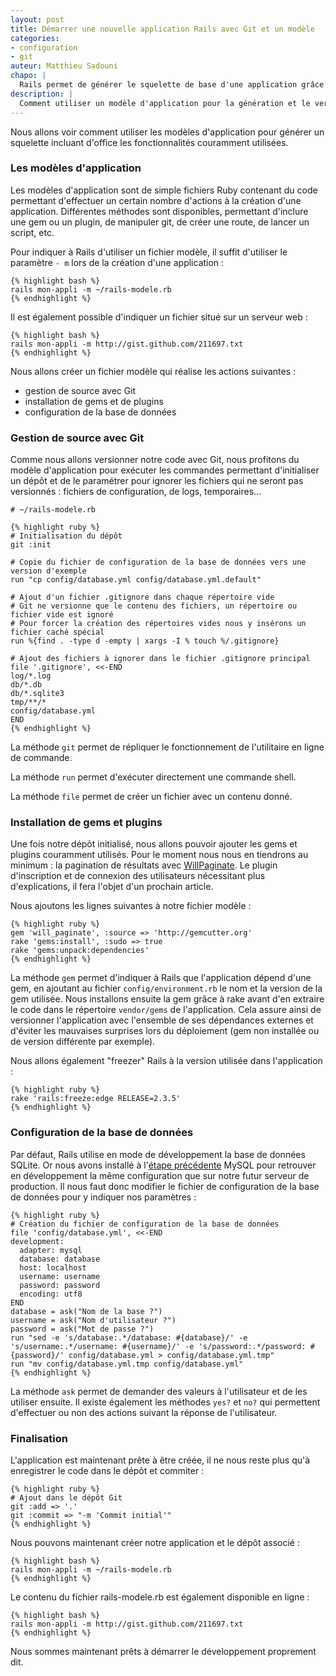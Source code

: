 ```yaml
---
layout: post
title: Démarrer une nouvelle application Rails avec Git et un modèle
categories:
- configuration
- git
auteur: Matthieu Sadouni
chapo: |
  Rails permet de générer le squelette de base d'une application grâce à la simple commande `rails mon-appli`. Cette application est par contre vide, or en général nous utilisons toujours plusieurs fonctionnalités dans chacun de nos applications : enregistrement et connexion d'utilisateurs, pagination de résultats, tests unitaires, etc.
description: |
  Comment utiliser un modèle d'application pour la génération et le versionning avec Git pour faciliter la création d'un projet Rails.
---
```


Nous allons voir comment utiliser les modèles d'application pour générer un squelette incluant d'office les fonctionnalités couramment utilisées.

### Les modèles d'application

Les modèles d'application sont de simple fichiers Ruby contenant du code permettant d'effectuer un certain nombre d'actions à la création d'une application. Différentes méthodes sont disponibles, permettant d'inclure une gem ou un plugin, de manipuler git, de créer une route, de lancer un script, etc.

Pour indiquer à Rails d'utiliser un fichier modèle, il suffit d'utiliser le paramètre `- m` lors de la création d'une application :

    {% highlight bash %}
    rails mon-appli -m ~/rails-modele.rb
    {% endhighlight %}

Il est également possible d'indiquer un fichier situé sur un serveur web :

    {% highlight bash %}
    rails mon-appli -m http://gist.github.com/211697.txt
    {% endhighlight %}

Nous allons créer un fichier modèle qui réalise les actions suivantes :

- gestion de source avec Git
- installation de gems et de plugins
- configuration de la base de données

### Gestion de source avec Git

Comme nous allons versionner notre code avec Git, nous profitons du modèle d'application pour exécuter les commandes permettant d'initialiser un dépôt et de le paramétrer pour ignorer les fichiers qui ne seront pas versionnés : fichiers de configuration, de logs, temporaires...

    # ~/rails-modele.rb

    {% highlight ruby %}
    # Initialisation du dépôt
    git :init

    # Copie du fichier de configuration de la base de données vers une version d'exemple
    run "cp config/database.yml config/database.yml.default"

    # Ajout d'un fichier .gitignore dans chaque répertoire vide
    # Git ne versionne que le contenu des fichiers, un répertoire ou fichier vide est ignoré
    # Pour forcer la création des répertoires vides nous y insérons un fichier caché spécial
    run %{find . -type d -empty | xargs -I % touch %/.gitignore}

    # Ajout des fichiers à ignorer dans le fichier .gitignore principal
    file '.gitignore', <<-END
    log/*.log
    db/*.db
    db/*.sqlite3
    tmp/**/*
    config/database.yml
    END
    {% endhighlight %}

La méthode `git` permet de répliquer le fonctionnement de l'utilitaire en ligne de commande.

La méthode `run` permet d'exécuter directement une commande shell.

La méthode `file` permet de créer un fichier avec un contenu donné.

### Installation de gems et plugins

Une fois notre dépôt initialisé, nous allons pouvoir ajouter les gems et plugins couramment utilisés. Pour le moment nous nous en tiendrons au minimum : la pagination de résultats avec [WillPaginate](will_paginate). Le plugin d'inscription et de connexion des utilisateurs nécessitant plus d'explications, il fera l'objet d'un prochain article.

Nous ajoutons les lignes suivantes à notre fichier modèle :

    {% highlight ruby %}
    gem 'will_paginate', :source => 'http://gemcutter.org'
    rake 'gems:install', :sudo => true
    rake 'gems:unpack:dependencies'
    {% endhighlight %}

La méthode `gem` permet d'indiquer à Rails que l'application dépend d'une gem, en ajoutant au fichier `config/environment.rb` le nom et la version de la gem utilisée. Nous installons ensuite la gem grâce à rake avant d'en extraire le code dans le répertoire `vendor/gems` de l'application. Cela assure ainsi de versionner l'application avec l'ensemble de ses dépendances externes et d'éviter les mauvaises surprises lors du déploiement (gem non installée ou de version différente par exemple).

Nous allons également "freezer" Rails à la version utilisée dans l'application :

    {% highlight ruby %}
    rake 'rails:freeze:edge RELEASE=2.3.5'
    {% endhighlight %}

### Configuration de la base de données

Par défaut, Rails utilise en mode de développement la base de données SQLite. Or nous avons installé à l'[étape précédente](installation-environnement) MySQL pour retrouver en développement la même configuration que sur notre futur serveur de production. Il nous faut donc modifier le fichier de configuration de la base de données pour y indiquer nos paramètres :

    {% highlight ruby %}
    # Création du fichier de configuration de la base de données
    file 'config/database.yml', <<-END
    development:
      adapter: mysql
      database: database
      host: localhost
      username: username
      password: password
      encoding: utf8
    END
    database = ask("Nom de la base ?")
    username = ask("Nom d'utilisateur ?")
    password = ask("Mot de passe ?")
    run "sed -e 's/database:.*/database: #{database}/' -e 's/username:.*/username: #{username}/' -e 's/password:.*/password: #{password}/' config/database.yml > config/database.yml.tmp"
    run "mv config/database.yml.tmp config/database.yml"
    {% endhighlight %}

La méthode `ask` permet de demander des valeurs à l'utilisateur et de les utiliser ensuite. Il existe également les méthodes `yes?` et `no?` qui permettent d'effectuer ou non des actions suivant la réponse de l'utilisateur.

### Finalisation

L'application est maintenant prête à être créée, il ne nous reste plus qu'à enregistrer le code dans le dépôt et commiter :

    {% highlight ruby %}
    # Ajout dans le dépôt Git
    git :add => '.'
    git :commit => "-m 'Commit initial'"
    {% endhighlight %}

Nous pouvons maintenant créer notre application et le dépôt associé :

    {% highlight bash %}
    rails mon-appli -m ~/rails-modele.rb
    {% endhighlight %}

Le contenu du fichier rails-modele.rb est également disponible en ligne :

    {% highlight bash %}
    rails mon-appli -m http://gist.github.com/211697.txt
    {% endhighlight %}

Nous sommes maintenant prêts à démarrer le développement proprement dit.

[will_paginate]: http://github.com/mislav/will_paginate
[installation-environnement]: http://blog/installation-environnement